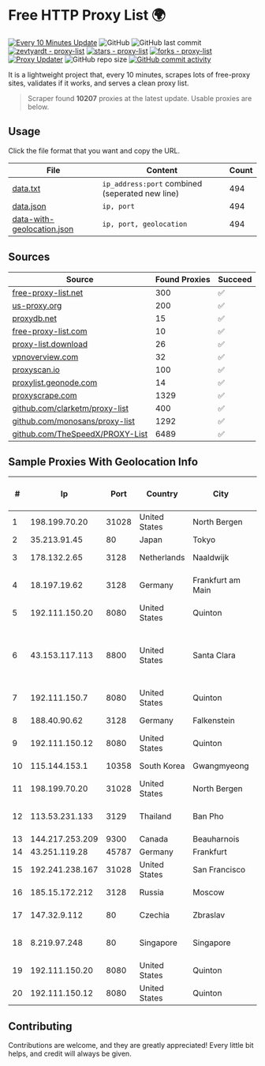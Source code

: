 
# Free HTTP Proxy List 🌍

[![Every 10 Minutes Update](https://github.com/mertguvencli/http-proxy-list/actions/workflows/main.yml/badge.svg?branch=main)](https://github.com/mertguvencli/http-proxy-list/actions/workflows/main.yml)
![GitHub](https://img.shields.io/github/license/mertguvencli/http-proxy-list)
![GitHub last commit](https://img.shields.io/github/last-commit/mertguvencli/http-proxy-list)
[![zevtyardt - proxy-list](https://img.shields.io/static/v1?label=zevtyardt&message=proxy-list&color=blue&logo=github)](https://github.com/zevtyardt/proxy-list "Go to GitHub repo")
[![stars - proxy-list](https://img.shields.io/github/stars/zevtyardt/proxy-list?style=social)](https://github.com/zevtyardt/proxy-list)
[![forks - proxy-list](https://img.shields.io/github/forks/zevtyardt/proxy-list?style=social)](https://github.com/zevtyardt/proxy-list)
[![Proxy Updater](https://github.com/zevtyardt/proxy-list/workflows/Proxy%20Updater/badge.svg)](https://github.com/zevtyardt/proxy-list/actions?query=workflow:"Proxy+Updater")
![GitHub repo size](https://img.shields.io/github/repo-size/zevtyardt/proxy-list)
[![GitHub commit activity](https://img.shields.io/github/commit-activity/m/zevtyardt/proxy-list?logo=commits)](https://github.com/zevtyardt/proxy-list/commits/main)

It is a lightweight project that, every 10 minutes, scrapes lots of free-proxy sites, validates if it works, and serves a clean proxy list.

> Scraper found **10207** proxies at the latest update. Usable proxies are below.

## Usage

Click the file format that you want and copy the URL.

|File|Content|Count|
|----|-------|-----|
|[data.txt](https://raw.githubusercontent.com/mertguvencli/http-proxy-list/main/proxy-list/data.txt)|`ip_address:port` combined (seperated new line)|494|
|[data.json](https://raw.githubusercontent.com/mertguvencli/http-proxy-list/main/proxy-list/data.json)|`ip, port`|494|
|[data-with-geolocation.json](https://raw.githubusercontent.com/mertguvencli/http-proxy-list/main/proxy-list/data-with-geolocation.json)|`ip, port, geolocation`|494|

## Sources

|Source|Found Proxies|Succeed|
|------|-------------|-------|
|[free-proxy-list.net](https://free-proxy-list.net)|300|✅|
|[us-proxy.org](https://www.us-proxy.org)|200|✅|
|[proxydb.net](http://proxydb.net)|15|✅|
|[free-proxy-list.com](https://free-proxy-list.com/?page=&port=&type%5B%5D=http&type%5B%5D=https&up_time=0&search=Search)|10|✅|
|[proxy-list.download](https://www.proxy-list.download/HTTP)|26|✅|
|[vpnoverview.com](https://vpnoverview.com/privacy/anonymous-browsing/free-proxy-servers)|32|✅|
|[proxyscan.io](https://www.proxyscan.io)|100|✅|
|[proxylist.geonode.com](https://proxylist.geonode.com/api/proxy-list?limit=300&page=1&sort_by=lastChecked&sort_type=desc&protocols=http,https)|14|✅|
|[proxyscrape.com](https://api.proxyscrape.com/v2/?request=displayproxies&protocol=http&timeout=10000&country=all&ssl=all&anonymity=all)|1329|✅|
|[github.com/clarketm/proxy-list](https://raw.githubusercontent.com/clarketm/proxy-list/master/proxy-list-raw.txt)|400|✅|
|[github.com/monosans/proxy-list](https://raw.githubusercontent.com/monosans/proxy-list/main/proxies/http.txt)|1292|✅|
|[github.com/TheSpeedX/PROXY-List](https://raw.githubusercontent.com/TheSpeedX/PROXY-List/master/http.txt)|6489|✅|


## Sample Proxies With Geolocation Info

|#|Ip|Port|Country|City|Internet Service Provider|
|-|--|----|-------|----|-------------------------|
|1|198.199.70.20|31028|United States|North Bergen|DigitalOcean, LLC|
|2|35.213.91.45|80|Japan|Tokyo|Google LLC|
|3|178.132.2.65|3128|Netherlands|Naaldwijk|WorldStream B.V.|
|4|18.197.19.62|3128|Germany|Frankfurt am Main|Amazon Technologies Inc.|
|5|192.111.150.20|8080|United States|Quinton|Centrilogic|
|6|43.153.117.113|8800|United States|Santa Clara|Shenzhen Tencent Computer Systems Company Limited|
|7|192.111.150.7|8080|United States|Quinton|Centrilogic|
|8|188.40.90.62|3128|Germany|Falkenstein|Hetzner Online GmbH|
|9|192.111.150.12|8080|United States|Quinton|Centrilogic|
|10|115.144.153.1|10358|South Korea|Gwangmyeong|Korea Telecom|
|11|198.199.70.20|31028|United States|North Bergen|DigitalOcean, LLC|
|12|113.53.231.133|3129|Thailand|Ban Pho|TOT Public Company Limited|
|13|144.217.253.209|9300|Canada|Beauharnois|OVH SAS|
|14|43.251.119.28|45787|Germany|Frankfurt|Zenlayer Inc|
|15|192.241.238.167|31028|United States|San Francisco|DigitalOcean, LLC|
|16|185.15.172.212|3128|Russia|Moscow|SafeData LLC|
|17|147.32.9.112|80|Czechia|Zbraslav|CVUT-TCZ + VSCHT-TCZ|
|18|8.219.97.248|80|Singapore|Singapore|Alibaba (US) Technology Co., Ltd.|
|19|192.111.150.20|8080|United States|Quinton|Centrilogic|
|20|192.111.150.12|8080|United States|Quinton|Centrilogic|



## Contributing

Contributions are welcome, and they are greatly appreciated! Every
little bit helps, and credit will always be given.

